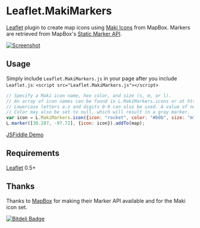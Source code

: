 # Leaflet.MakiMarkers

[Leaflet](http://www.leafletjs.com) plugin to create map icons using [Maki Icons](https://www.mapbox.com/maki/) from MapBox. Markers are retrieved from MapBox's [Static Marker API](https://www.mapbox.com/developers/api/static/#markers).

[![Screenshot](https://raw.github.com/jseppi/Leaflet.MakiMarkers/master/images/screenshot.png "Screenshot of MakiMarkers")](http://jsfiddle.net/Zhzvp/)

## Usage

Simply include `Leaflet.MakiMarkers.js` in your page after you include `Leaflet.js`: `<script src="Leaflet.MakiMarkers.js"></script>`

```js
// Specify a Maki icon name, hex color, and size (s, m, or l).
// An array of icon names can be found in L.MakiMarkers.icons or at https://www.mapbox.com/maki/
// Lowercase letters a-z and digits 0-9 can also be used. A value of null will result in no icon.
// Color may also be set to null, which will result in a gray marker.
var icon = L.MakiMarkers.icon({icon: "rocket", color: "#b0b", size: "m"});
L.marker([30.287, -97.72], {icon: icon}).addTo(map);
```

[JSFiddle Demo](http://jsfiddle.net/Zhzvp/26/)

## Requirements

[Leaflet](http://www.leafletjs.com) 0.5+

## Thanks

Thanks to [MapBox](http://www.mapbox.com) for making their Marker API available and for the Maki icon set.


[![Bitdeli Badge](https://d2weczhvl823v0.cloudfront.net/jseppi/leaflet.makimarkers/trend.png)](https://bitdeli.com/free "Bitdeli Badge")

